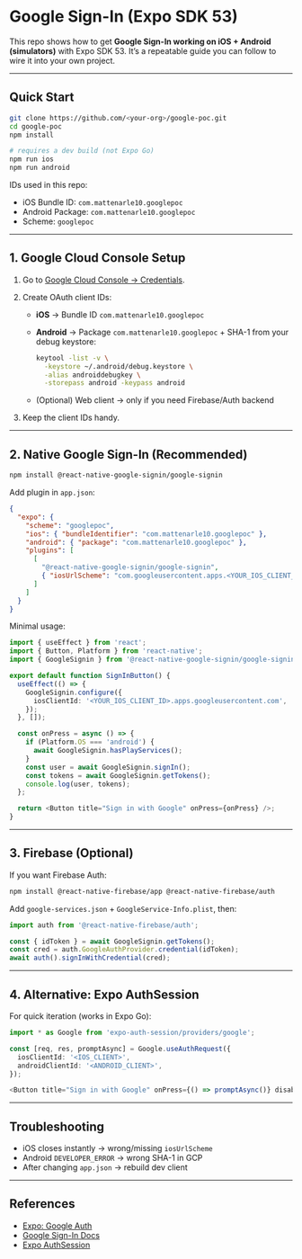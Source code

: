 # Google Sign-In (Expo SDK 53)

This repo shows how to get **Google Sign-In working on iOS + Android (simulators)** with Expo SDK 53.
It’s a repeatable guide you can follow to wire it into your own project.

---

## Quick Start

```bash
git clone https://github.com/<your-org>/google-poc.git
cd google-poc
npm install

# requires a dev build (not Expo Go)
npm run ios
npm run android
```

IDs used in this repo:

* iOS Bundle ID: `com.mattenarle10.googlepoc`
* Android Package: `com.mattenarle10.googlepoc`
* Scheme: `googlepoc`

---

## 1. Google Cloud Console Setup

1. Go to [Google Cloud Console → Credentials](https://console.cloud.google.com/apis/credentials).
2. Create OAuth client IDs:

   * **iOS** → Bundle ID `com.mattenarle10.googlepoc`
   * **Android** → Package `com.mattenarle10.googlepoc` + SHA-1 from your debug keystore:

     ```bash
     keytool -list -v \
       -keystore ~/.android/debug.keystore \
       -alias androiddebugkey \
       -storepass android -keypass android
     ```
   * (Optional) Web client → only if you need Firebase/Auth backend
3. Keep the client IDs handy.

---

## 2. Native Google Sign-In (Recommended)

```bash
npm install @react-native-google-signin/google-signin
```

Add plugin in `app.json`:

```json
{
  "expo": {
    "scheme": "googlepoc",
    "ios": { "bundleIdentifier": "com.mattenarle10.googlepoc" },
    "android": { "package": "com.mattenarle10.googlepoc" },
    "plugins": [
      [
        "@react-native-google-signin/google-signin",
        { "iosUrlScheme": "com.googleusercontent.apps.<YOUR_IOS_CLIENT_ID_SUFFIX>" }
      ]
    ]
  }
}
```

Minimal usage:

```ts
import { useEffect } from 'react';
import { Button, Platform } from 'react-native';
import { GoogleSignin } from '@react-native-google-signin/google-signin';

export default function SignInButton() {
  useEffect(() => {
    GoogleSignin.configure({
      iosClientId: '<YOUR_IOS_CLIENT_ID>.apps.googleusercontent.com',
    });
  }, []);

  const onPress = async () => {
    if (Platform.OS === 'android') {
      await GoogleSignin.hasPlayServices();
    }
    const user = await GoogleSignin.signIn();
    const tokens = await GoogleSignin.getTokens();
    console.log(user, tokens);
  };

  return <Button title="Sign in with Google" onPress={onPress} />;
}
```

---

## 3. Firebase (Optional)

If you want Firebase Auth:

```bash
npm install @react-native-firebase/app @react-native-firebase/auth
```

Add `google-services.json` + `GoogleService-Info.plist`, then:

```ts
import auth from '@react-native-firebase/auth';

const { idToken } = await GoogleSignin.getTokens();
const cred = auth.GoogleAuthProvider.credential(idToken);
await auth().signInWithCredential(cred);
```

---

## 4. Alternative: Expo AuthSession

For quick iteration (works in Expo Go):

```ts
import * as Google from 'expo-auth-session/providers/google';

const [req, res, promptAsync] = Google.useAuthRequest({
  iosClientId: '<IOS_CLIENT>',
  androidClientId: '<ANDROID_CLIENT>',
});

<Button title="Sign in with Google" onPress={() => promptAsync()} disabled={!req} />
```

---

## Troubleshooting

* iOS closes instantly → wrong/missing `iosUrlScheme`
* Android `DEVELOPER_ERROR` → wrong SHA-1 in GCP
* After changing `app.json` → rebuild dev client

---

## References

* [Expo: Google Auth](https://docs.expo.dev/guides/google-authentication/)
* [Google Sign-In Docs](https://react-native-google-signin.github.io/docs/setting-up/expo)
* [Expo AuthSession](https://docs.expo.dev/versions/latest/sdk/auth-session/)
